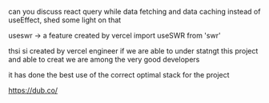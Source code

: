 can you discuss react query while data fetching and data caching instead of useEffect, shed some light on that

useswr -> a feature created by vercel 
import useSWR from 'swr'
 


thsi si created by vercel engineer if we are able to under statngt this project and able to creat we are among the very good developers

it has done the best use of the correct optimal stack for the project

https://dub.co/
